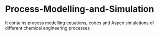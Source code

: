 # Process-Modelling-and-Simulation
It contains process modelling equations, codes and Aspen simulations of different chemical engineering processes
